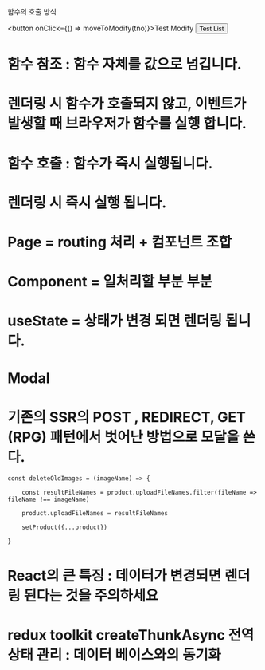 함수의 호출 방식

<button onClick={() => moveToModify(tno)}>Test Modify</button>
<button onClick={moveToList}>Test List</button>

# 함수 참조 : 함수 자체를 값으로 넘깁니다.
#           렌더링 시 함수가 호출되지 않고, 이벤트가 발생할 때 브라우저가 함수를 실행 합니다.

# 함수 호출 : 함수가 즉시 실행됩니다.
#           렌더링 시 즉시 실행 됩니다.


# Page = routing 처리 + 컴포넌트 조합
# Component = 일처리할 부분 부분

# useState = 상태가 변경 되면 렌더링 됩니다.

# Modal
# 기존의 SSR의 POST , REDIRECT, GET (RPG) 패턴에서 벗어난 방법으로 모달을 쓴다.


    const deleteOldImages = (imageName) => {
        
        const resultFileNames = product.uploadFileNames.filter(fileName => fileName !== imageName)

        product.uploadFileNames = resultFileNames

        setProduct({...product})

    }

# React의 큰 특징 : 데이터가 변경되면 렌더링 된다는 것을 주의하세요

# redux toolkit createThunkAsync 전역 상태 관리 : 데이터 베이스와의 동기화 